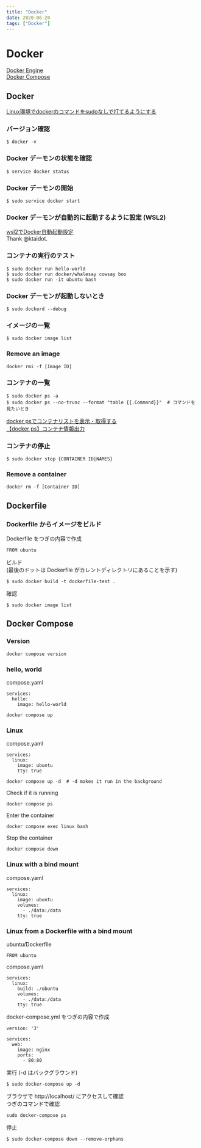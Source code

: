 ```yaml
---
title: "Docker"
date: 2020-06-20
tags: ["Docker"]
---
```


# Docker

[Docker Engine](https://docs.docker.com/engine/)  
[Docker Compose](https://docs.docker.com/compose/)

## Docker

[Linux環境でdockerのコマンドをsudoなしで打てるようにする](https://hodalog.com/execute-docker-command-in-linux-without-sudo/)

### バージョン確認

```
$ docker -v
```

### Docker デーモンの状態を確認

```
$ service docker status
```

### Docker デーモンの開始

```
$ sudo service docker start
```

### Docker デーモンが自動的に起動するように設定 (WSL2)

[wsl2でDocker自動起動設定](https://qiita.com/ktaidot/items/949d358163bbbad5a91e)  
Thank @ktaidot.

### コンテナの実行のテスト

```
$ sudo docker run hello-world
$ sudo docker run docker/whalesay cowsay boo
$ sudo docker run -it ubuntu bash
```

### Docker デーモンが起動しないとき

```
$ sudo dockerd --debug
```

### イメージの一覧

```
$ sudo docker image list
```

### Remove an image

```
docker rmi -f [Image ID]
```

### コンテナの一覧

```
$ sudo docker ps -a
$ sudo docker ps --no-trunc --format "table {{.Command}}"  # コマンドを見たいとき
```

[docker psでコンテナリストを表示・取得する](https://unskilled.site/docker-ps%E3%81%A7%E3%82%B3%E3%83%B3%E3%83%86%E3%83%8A%E3%83%AA%E3%82%B9%E3%83%88%E3%82%92%E8%A1%A8%E7%A4%BA%E3%83%BB%E5%8F%96%E5%BE%97%E3%81%99%E3%82%8B/)  
[【docker ps】コンテナ情報出力](https://qiita.com/chihiro/items/3162a484fd257e114c18)

### コンテナの停止

```
$ sudo docker stop {CONTAINER ID|NAMES}
```

### Remove a container

```
docker rm -f [Container ID]
```

## Dockerfile

### Dockerfile からイメージをビルド

Dockerfile をつぎの内容で作成

```
FROM ubuntu
```

ビルド  
(最後のドットは Dockerfile がカレントディレクトリにあることを示す)

```
$ sudo docker build -t dockerfile-test .
```

確認

```
$ sudo docker image list
```

## Docker Compose

### Version

```
docker compose version
```

### hello, world

compose.yaml  

```
services:
  hello:
    image: hello-world
```

```
docker compose up
```

### Linux

compose.yaml  

```
services:
  linux:
    image: ubuntu
    tty: true
```

```
docker compose up -d  # -d makes it run in the background
```

Check if it is running  

```
docker compose ps
```

Enter the container  

```
docker compose exec linux bash
```

Stop the container  

```
docker compose down
```

### Linux with a bind mount

compose.yaml  

```
services:
  linux:
    image: ubuntu
    volumes:
      - ./data:/data
    tty: true
```

### Linux from a Dockerfile with a bind mount

ubuntu/Dockerfile  

```
FROM ubuntu
```

compose.yaml  

```
services:
  linux:
    build: ./ubuntu
    volumes:
      - ./data:/data
    tty: true
```

docker-compose.yml をつぎの内容で作成

```
version: '3'

services:
  web:
    image: nginx
    ports:
      - 80:80
```

実行 (-d はバックグラウンド)

```
$ sudo docker-compose up -d
```

ブラウザで http://localhost/ にアクセスして確認  
つぎのコマンドで確認

```
sudo docker-compose ps
```

停止

```
$ sudo docker-compose down --remove-orphans
```
